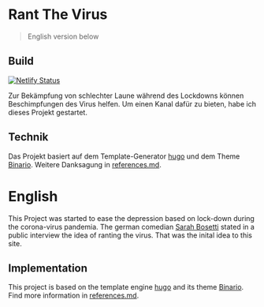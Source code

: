 # Rant The Virus
> English version below

## Build
[![Netlify Status](https://api.netlify.com/api/v1/badges/1ee95463-2fa2-436c-9263-cae13f1153bc/deploy-status)](https://app.netlify.com/sites/lucid-hawking-5fcce2/deploys)

Zur Bekämpfung von schlechter Laune während des Lockdowns können Beschimpfungen des Virus helfen.
Um einen Kanal dafür zu bieten, habe ich dieses Projekt gestartet. 

## Technik
Das Projekt basiert auf dem Template-Generator [hugo](https://gohugo.io) und dem Theme [Binario](https://github.com/vimux/binario/). 
Weitere Danksagung in [references.md](content/references.md).

# English
This Project was started to ease the depression based on lock-down during the corona-virus pandemia.
The german comedian [Sarah Bosetti](http://www.sarahbosetti.com) stated in a public interview the idea of ranting the virus. 
That was the inital idea to this site.

## Implementation
This project is based on the template engine [hugo](https://gohugo.io) and its theme [Binario](https://github.com/vimux/binario/).
Find more information in [references.md](content/references.md).